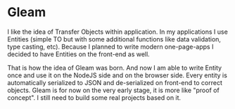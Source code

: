 Gleam
====

I like the idea of Transfer Objects within application. In my applications I use Entities (simple TO but with some additional functions like data validation, type casting, etc). Because I planned to write modern one-page-apps I decided to have Entities on the front-end as well.

That is how the idea of Gleam was born. And now I am able to write Entity once and use it on the NodeJS side and on the browser side. Every entity is automatically serialized to JSON and de-serialized on front-end to correct objects. Gleam is for now on the very early stage, it is more like "proof of concept". I still need to build some real projects based on it.

